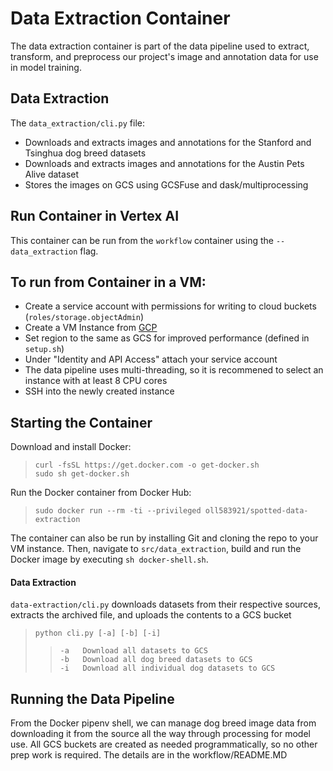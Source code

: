 # Data Extraction Container

The data extraction container is part of the data pipeline used to extract, transform, and preprocess our project's image and annotation data for use in model training.

## Data Extraction

The `data_extraction/cli.py` file:
* Downloads and extracts images and annotations for the Stanford and Tsinghua dog breed datasets
* Downloads and extracts images and annotations for the Austin Pets Alive dataset
* Stores the images on GCS using GCSFuse and dask/multiprocessing

## Run Container in Vertex AI
This container can be run from the `workflow` container using the `--data_extraction` flag.

## To run from Container in a VM:
* Create a service account with permissions for writing to cloud buckets (`roles/storage.objectAdmin`)
* Create a VM Instance from [GCP](https://console.cloud.google.com/compute/instances) 
* Set region to the same as GCS for improved performance (defined in `setup.sh`)
* Under "Identity and API Access" attach your service account
* The data pipeline uses multi-threading, so it is recommened to select an instance with at least 8 CPU cores
* SSH into the newly created instance

## Starting the Container

Download and install Docker:
> `curl -fsSL https://get.docker.com -o get-docker.sh`  
> `sudo sh get-docker.sh`  

Run the Docker container from Docker Hub:  
> `sudo docker run --rm -ti --privileged oll583921/spotted-data-extraction`

The container can also be run by installing Git and cloning the repo to your VM instance. Then, navigate to `src/data_extraction`, build and run the Docker image by executing `sh docker-shell.sh`.

#### Data Extraction

`data-extraction/cli.py` downloads datasets from their respective sources, extracts the archived file, and uploads the contents to a GCS bucket  

> `python cli.py [-a] [-b] [-i]`  
>> `-a   Download all datasets to GCS`  
>> `-b   Download all dog breed datasets to GCS`  
>> `-i   Download all individual dog datasets to GCS`

## Running the Data Pipeline

From the Docker pipenv shell, we can manage dog breed image data from downloading it from the source all the way through processing for model use. All GCS buckets are created as needed programmatically, so no other prep work is required.  The details are in the workflow/README.MD
